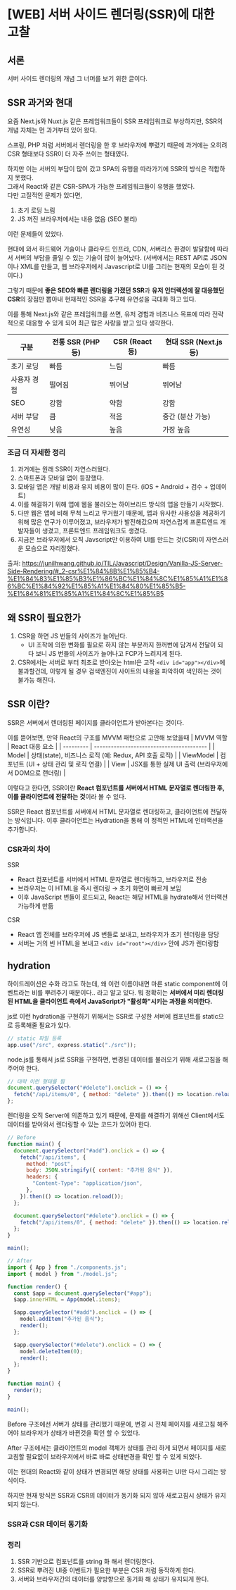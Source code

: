 # [WEB] 서버 사이드 렌더링(SSR)에 대한 고찰

## 서론

서버 사이드 렌더링의 개념 그 너머를 보기 위한 글이다.

## SSR 과거와 현대

요즘 Next.js와 Nuxt.js 같은 프레임워크들이 SSR 프레임워크로 부상하지만, SSR의 개념 자체는 먼 과거부터 있어 왔다.

스프링, PHP 처럼 서버에서 렌더링을 한 후 브라우저에 뿌렸기 때문에 과거에는 오히려 CSR 형태보다 SSR이 더 자주 쓰이는 형태였다.

하지만 이는 서버의 부담이 많이 갔고 SPA의 유행을 따라가기에 SSR의 방식은 적합하지 못했다.  
그래서 React와 같은 CSR-SPA가 가능한 프레임워크들이 유행을 했었다.  
다만 고질적인 문제가 있다면,

1. 초기 로딩 느림
2. JS 꺼진 브라우저에서는 내용 없음 (SEO 불리)

이런 문제들이 있었다.

현대에 와서 하드웨어 기술이나 클라우드 인프라, CDN, 서버리스 환경이 발달함에 따라서 서버의 부담을 줄일 수 있는 기술이 많이 늘어났다. (서버에서는 REST API로 JSON이나 XML를 만들고, 웹 브라우저에서 Javascript로 UI를 그리는 현재의 모습이 된 것이다.)

그렇기 때문에 **좋은 SEO와 빠른 렌더링을 가졌던 SSR**과 **유저 인터렉션에 잘 대응했던 CSR**의 장점만 뽑아내 현재적인 SSR을 추구해 유연성을 극대화 하고 있다.

이를 통해 Next.js와 같은 프레임워크를 쓰면, 유저 경험과 비즈니스 목표에 따라 전략적으로 대응할 수 있게 되어 최근 많은 사랑을 받고 있다 생각한다.

| 구분        | 전통 SSR (PHP 등) | CSR (React 등) | 현대 SSR (Next.js 등) |
| ----------- | ----------------- | -------------- | --------------------- |
| 초기 로딩   | 빠름              | 느림           | 빠름                  |
| 사용자 경험 | 떨어짐            | 뛰어남         | 뛰어남                |
| SEO         | 강함              | 약함           | 강함                  |
| 서버 부담   | 큼                | 적음           | 중간 (분산 가능)      |
| 유연성      | 낮음              | 높음           | 가장 높음             |

### 조금 더 자세한 정리

1. 과거에는 원래 SSR이 자연스러웠다.
2. 스마트폰과 모바일 앱이 등장했다.
3. 모바일 앱은 개발 비용과 유지 비용이 많이 든다. (iOS + Android + 검수 + 업데이트)
4. 이를 해결하기 위해 앱에 웹을 불러오는 하이브리드 방식의 앱을 만들기 시작했다.
5. 다만 웹은 앱에 비해 무척 느리고 무거웠기 때문에, 앱과 유사한 사용성을 제공하기 위해 많은 연구가 이루어졌고, 브라우저가 발전해갔으며 자연스럽게 프론트엔드 개발자들이 생겼고, 프론트엔드 프레임워크도 생겼다.
6. 지금은 브라우저에서 오직 Javscript만 이용하여 UI를 만드는 것(CSR)이 자연스러운 모습으로 자리잡혔다.

출처: https://junilhwang.github.io/TIL/Javascript/Design/Vanilla-JS-Server-Side-Rendering/#_2-csr%E1%84%8B%E1%85%B4-%E1%84%83%E1%85%B3%E1%86%BC%E1%84%8C%E1%85%A1%E1%86%BC%E1%84%92%E1%85%A1%E1%84%80%E1%85%B5-%E1%84%81%E1%85%A1%E1%84%8C%E1%85%B5

## 왜 SSR이 필요한가

1. CSR을 하면 JS 번들의 사이즈가 늘어난다.
   - UI 조작에 의한 변화를 필요로 하지 않는 부분까지 한꺼번에 담겨서 전달이 되다 보니 JS 번들의 사이즈가 늘어나고 FCP가 느려지게 된다.
2. CSR에서는 서버로 부터 최초로 받아오는 html은 고작 `<div id="app"></div>`에 불과할건데, 이렇게 될 경우 검색엔진이 사이트의 내용을 파악하여 색인하는 것이 불가능 해진다.

## SSR 이란?

SSR은 서버에서 렌더링된 페이지를 클라이언트가 받아본다는 것이다.

이를 뜯어보면, 만약 React의 구조를 MVVM 패턴으로 고안해 보았을때
| MVVM 역할 | React 대응 요소 |
| --------- | ---------------------------------------- |
| Model | 상태(state), 비즈니스 로직 (예: Redux, API 호출 로직) |
| ViewModel | 컴포넌트 (UI + 상태 관리 및 로직 연결) |
| View | JSX를 통한 실제 UI 출력 (브라우저에서 DOM으로 랜더링) |

이렇다고 한다면, SSR이란 **React 컴포넌트를 서버에서 HTML 문자열로 렌더링한 후, 이를 클라이언트에 전달하는 것**이라 볼 수 있다.

SSR은 React 컴포넌트를 서버에서 HTML 문자열로 렌더링하고, 클라이언트에 전달하는 방식입니다. 이후 클라이언트는 Hydration을 통해 이 정적인 HTML에 인터랙션을 추가합니다.

### CSR과의 차이

SSR

- React 컴포넌트를 서버에서 HTML 문자열로 렌더링하고, 브라우저로 전송
- 브라우저는 이 HTML을 즉시 렌더링 → 초기 화면이 빠르게 보임
- 이후 JavaScript 번들이 로드되고, React는 해당 HTML을 hydrate해서 인터랙션 가능하게 만듦

CSR

- React 앱 전체를 브라우저에 JS 번들로 보내고, 브라우저가 초기 렌더링을 담당
- 서버는 거의 빈 HTML을 보내고 `<div id="root"></div>` 안에 JS가 렌더링함

## hydration

하이드레이션은 수화 라고도 하는데, 왜 이런 이름이내면 마른 static component에 이벤트라는 비를 뿌려주기 때문이다.. 라고 알고 있다.
뭐 정확히는 **서버에서 미리 렌더링된 HTML을 클라이언트 측에서 JavaScript가 "활성화"시키는 과정을 의미한다.**

js로 이런 hydration을 구현하기 위해서는 SSR로 구성한 서버에 컴포넌트를 static으로 등록해줄 필요가 있다.

```js
// static 파일 등록
app.use("/src", express.static("./src"));
```

node.js를 통해서 js로 SSR을 구현하면, 변경된 데이터를 불러오기 위해 새로고침을 해주어야 한다.

```js
// 대략 이런 형태를 띔
document.querySelector("#delete").onclick = () => {
  fetch("/api/items/0", { method: "delete" }).then(() => location.reload());
};
```

렌더링을 오직 Server에 의존하고 있기 때문에, 문제를 해결하기 위해선 Client에서도 데이터를 받아와서 렌더링할 수 있는 코드가 있어야 한다.

```js
// Before
function main() {
  document.querySelector("#add").onclick = () => {
    fetch("/api/items", {
      method: "post",
      body: JSON.stringify({ content: "추가된 음식" }),
      headers: {
        "Content-Type": "application/json",
      },
    }).then(() => location.reload());
  };

  document.querySelector("#delete").onclick = () => {
    fetch("/api/items/0", { method: "delete" }).then(() => location.reload());
  };
}

main();

// After
import { App } from "./components.js";
import { model } from "./model.js";

function render() {
  const $app = document.querySelector("#app");
  $app.innerHTML = App(model.items);

  $app.querySelector("#add").onclick = () => {
    model.addItem("추가된 음식");
    render();
  };

  $app.querySelector("#delete").onclick = () => {
    model.deleteItem(0);
    render();
  };
}

function main() {
  render();
}

main();
```

Before 구조에선 서버가 상태를 관리했기 때문에, 변경 시 전체 페이지를 새로고침 해주어야 브라우저가 상태가 바뀐것을 확인 할 수 있었다.

After 구조에서는 클라이언트의 model 객체가 상태를 관리 하게 되면서 페이지를 새로고침할 필요없이 브라우저에서 바로 바로 상태변경을 확인 할 수 있게 되었다.

이는 현대의 React와 같이 상태가 변경되면 해당 상태를 사용하는 UI만 다시 그리는 방식이다.

하지만 현재 방식은 SSR과 CSR의 데이터가 동기화 되지 않아 새로고침시 상태가 유지 되지 않는다.

### SSR과 CSR 데이터 동기화

### 정리

1. SSR 기반으로 컴포넌트를 string 화 해서 렌더링한다.
2. SSR로 뿌려진 UI중 이벤트가 필요한 부분은 CSR 처럼 동작하게 한다.
3. 서버와 브라우저간의 데이터를 양방향으로 동기화 해 상태가 유지되게 한다.
